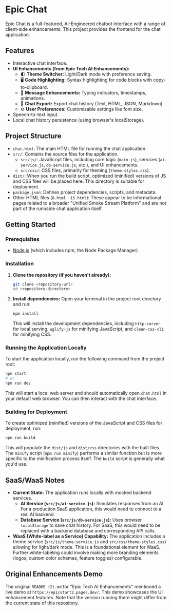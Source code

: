 # Epic Chat

Epic Chat is a full-featured, AI-Engineered chatbot interface with a range of client-side enhancements. This project provides the frontend for the chat application.

## Features

*   Interactive chat interface.
*   **UI Enhancements (from Epic Tech AI Enhancements):**
    *   🌓 **Theme Switcher:** Light/Dark mode with preference saving.
    *   🖥️ **Code Highlighting:** Syntax highlighting for code blocks with copy-to-clipboard.
    *   💬 **Message Enhancements:** Typing indicators, timestamps, animations.
    *   💾 **Chat Export:** Export chat history (Text, HTML, JSON, Markdown).
    *   ⚙️ **User Preferences:** Customizable settings like font size.
*   Speech-to-text input.
*   Local chat history persistence (using browser's localStorage).

## Project Structure

*   `chat.html`: The main HTML file for running the chat application.
*   `src/`: Contains the source files for the application.
    *   `src/js/`: JavaScript files, including core logic (`main.js`), services (`ai-service.js`, `db-service.js`, etc.), and UI enhancements.
    *   `src/css/`: CSS files, primarily for theming (`theme-styles.css`).
*   `dist/`: When you run the build script, optimized (minified) versions of JS and CSS files will be placed here. This directory is suitable for deployment.
*   `package.json`: Defines project dependencies, scripts, and metadata.
*   Other HTML files (`8.html` - `15.html`): These appear to be informational pages related to a broader "Unified Smoke Stream Platform" and are not part of the runnable chat application itself.

## Getting Started

### Prerequisites

*   [Node.js](https://nodejs.org/) (which includes npm, the Node Package Manager)

### Installation

1.  **Clone the repository (if you haven't already):**
    ```bash
    git clone <repository-url>
    cd <repository-directory>
    ```

2.  **Install dependencies:**
    Open your terminal in the project root directory and run:
    ```bash
    npm install
    ```
    This will install the development dependencies, including `http-server` for local serving, `uglify-js` for minifying JavaScript, and `clean-css-cli` for minifying CSS.

### Running the Application Locally

To start the application locally, run the following command from the project root:

```bash
npm start
# or
npm run dev
```
This will start a local web server and should automatically open `chat.html` in your default web browser. You can then interact with the chat interface.

### Building for Deployment

To create optimized (minified) versions of the JavaScript and CSS files for deployment, run:

```bash
npm run build
```
This will populate the `dist/js` and `dist/css` directories with the built files. The `minify` script (`npm run minify`) performs a similar function but is more specific to the minification process itself. The `build` script is generally what you'd use.

## SaaS/WaaS Notes

*   **Current State:** The application runs locally with mocked backend services.
    *   **AI Service (`src/js/ai-service.js`):** Simulates responses from an AI. For a production SaaS application, this would need to connect to a real AI backend.
    *   **Database Service (`src/js/db-service.js`):** Uses browser `localStorage` to save chat history. For SaaS, this would need to be replaced with a backend database and corresponding API calls.
*   **WaaS (White-label as a Service) Capability:** The application includes a theme service (`src/js/theme-service.js` and `src/css/theme-styles.css`) allowing for light/dark mode. This is a foundational element for WaaS. Further white-labeling could involve making more branding elements (logos, custom color schemes, feature toggles) configurable.

## Original Enhancements Demo

The original `README (2).md` for "Epic Tech AI Enhancements" mentioned a live demo at `https://epicstart2.pages.dev/`. This demo showcases the UI enhancement features. Note that the version running there might differ from the current state of this repository.
